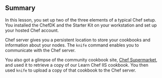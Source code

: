 ## Summary

In this lesson, you set up two of the three elements of a typical Chef setup. You installed the ChefDK and the Starter Kit on your workstation and set up your hosted Chef account.

Chef server gives you a persistent location to store your cookbooks and information about your nodes. The `knife` command enables you to communicate with the Chef server.

You also got a glimpse of the community cookbook site, [Chef Supermarket](https://supermarket.chef.io/), and used it to retrieve a copy of our Learn Chef IIS cookbook. You then used `knife` to upload a copy of that cookbook to the Chef server.
